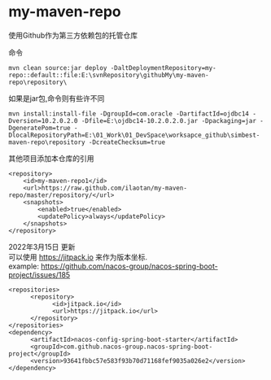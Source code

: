 # my-maven-repo
使用Github作为第三方依赖包的托管仓库

命令  
```
mvn clean source:jar deploy -DaltDeploymentRepository=my-repo::default::file:E:\svnRepository\githubMy\my-maven-repo\repository\

```
如果是jar包,命令则有些许不同
```
mvn install:install-file -DgroupId=com.oracle -DartifactId=ojdbc14 -Dversion=10.2.0.2.0 -Dfile=E:\ojdbc14-10.2.0.2.0.jar -Dpackaging=jar -DgeneratePom=true -DlocalRepositoryPath=E:\01_Work\01_DevSpace\worksapce_github\simbest-maven-repo\repository -DcreateChecksum=true 

```

其他项目添加本仓库的引用  
```
<repository>
    <id>my-maven-repo1</id>
    <url>https://raw.github.com/ilaotan/my-maven-repo/master/repository/</url>
    <snapshots>
        <enabled>true</enabled>
        <updatePolicy>always</updatePolicy>
    </snapshots>
</repository>
```

2022年3月15日 更新  
可以使用 https://jitpack.io 来作为版本坐标.  
example: https://github.com/nacos-group/nacos-spring-boot-project/issues/185  

```
<repositories>
	  <repository>
		    <id>jitpack.io</id>
		    <url>https://jitpack.io</url>
	  </repository>
</repositories>
<dependency>
	  <artifactId>nacos-config-spring-boot-starter</artifactId>
	  <groupId>com.github.nacos-group.nacos-spring-boot-project</groupId>
	  <version>93641fbbc57e583f93b70d71168fef9035a026e2</version>
</dependency>
```
